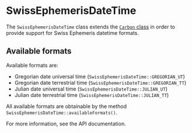 # SwissEphemerisDateTime
The `SwissEphemerisDateTime` class extends the [`Carbon` class](https://carbon.nesbot.com/) in order to provide support for Swiss Ephemeris datetime formats.

## Available formats
Available formats are:
- Gregorian date universal time (`SwissEphemerisDateTime::GREGORIAN_UT`)
- Gregorian date terrestrial time (`SwissEphemerisDateTime::GREGORIAN_TT`)
- Julian date universal time (`SwissEphemerisDateTime::JULIAN_UT`)
- Julian date terrestrial time (`SwissEphemerisDateTime::JULIAN_TT`)

All available formats are obtainable by the method `SwissEphemerisDateTime::availableFormats()`.

For more information, see the API documentation.